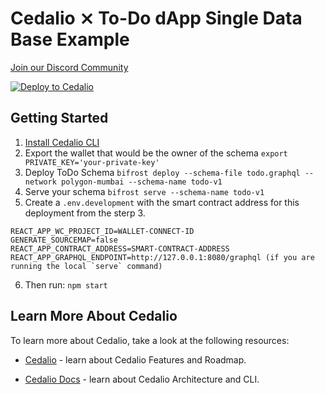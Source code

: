 # Cedalio ⨯ To-Do dApp Single Data Base Example

[Join our Discord Community](https://discord.gg/kSdhmb9UUT)

[![Deploy to Cedalio](https://cedalio.com/images/deploy-schema-button-small.png)](https://docs.cedalio.com/quickstart/getting-started/download-cli#download-and-install-cli)
</br>

## Getting Started

1. [Install Cedalio CLI](https://docs.cedalio.com/quickstart/getting-started/download-cli#download-and-install-cli)
2. Export the wallet that would be the owner of the schema `export PRIVATE_KEY='your-private-key'`
3. Deploy ToDo Schema `bifrost deploy --schema-file todo.graphql --network polygon-mumbai --schema-name todo-v1`
4. Serve your schema `bifrost serve --schema-name todo-v1`
5. Create a `.env.development` with the smart contract address for this deployment from the sterp 3.
```
REACT_APP_WC_PROJECT_ID=WALLET-CONNECT-ID
GENERATE_SOURCEMAP=false
REACT_APP_CONTRACT_ADDRESS=SMART-CONTRACT-ADDRESS
REACT_APP_GRAPHQL_ENDPOINT=http://127.0.0.1:8080/graphql (if you are running the local `serve` command)
```
6. Then run: `npm start`

## Learn More About Cedalio

To learn more about Cedalio, take a look at the following resources:

- [Cedalio](https://cedalio.com/) - learn about Cedalio Features and Roadmap.

- [Cedalio Docs](https://docs.cedalio.com/) - learn about Cedalio Architecture and CLI.
